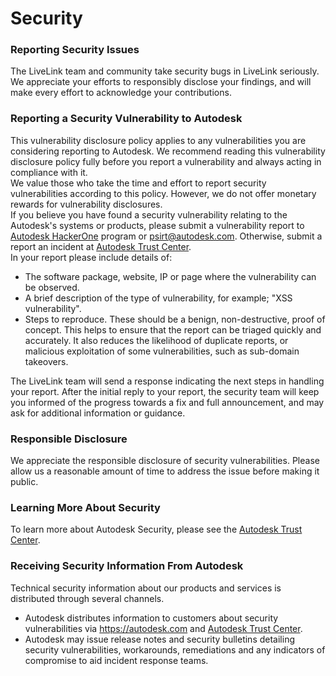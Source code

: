 # Security

### Reporting Security Issues
The LiveLink team and community take security bugs in LiveLink seriously. We appreciate your efforts to responsibly disclose your findings, and will make every effort to acknowledge your contributions.

### Reporting a Security Vulnerability to Autodesk
This vulnerability disclosure policy applies to any vulnerabilities you are considering reporting to Autodesk.
We recommend reading this vulnerability disclosure policy fully before you report a vulnerability and always acting in compliance with it.  
We value those who take the time and effort to report security vulnerabilities according to this policy. However, we do not offer monetary rewards for vulnerability disclosures.  
If you believe you have found a security vulnerability relating to the Autodesk's systems or products, please submit a vulnerability report to [Autodesk HackerOne](https://hackerone.com/autodesk) program or psirt@autodesk.com. Otherwise, submit a report an incident at [Autodesk Trust Center](https://www.autodesk.com/trust/security).  
In your report please include details of:
- The software package, website, IP or page where the vulnerability can be observed.
- A brief description of the type of vulnerability, for example; "XSS vulnerability".
- Steps to reproduce. These should be a benign, non-destructive, proof of concept. This helps to ensure that the report can be triaged quickly and accurately. It also reduces the likelihood of duplicate reports, or malicious exploitation of some vulnerabilities, such as sub-domain takeovers.

The LiveLink team will send a response indicating the next steps in handling your report. After the initial reply to your report, the security team will keep you informed of the progress towards a fix and full announcement, and may ask for additional information or guidance.

### Responsible Disclosure
We appreciate the responsible disclosure of security vulnerabilities. Please allow us a reasonable amount of time to address the issue before making it public.

### Learning More About Security
To learn more about Autodesk Security, please see the [Autodesk Trust Center](https://www.autodesk.com/trust/security).

### Receiving Security Information From Autodesk
Technical security information about our products and services is distributed through several channels.
- Autodesk distributes information to customers about security vulnerabilities via https://autodesk.com and [Autodesk Trust Center](https://www.autodesk.com/trust/security).
- Autodesk may issue release notes and security bulletins detailing security vulnerabilities, workarounds, remediations and any indicators of compromise to aid incident response teams.